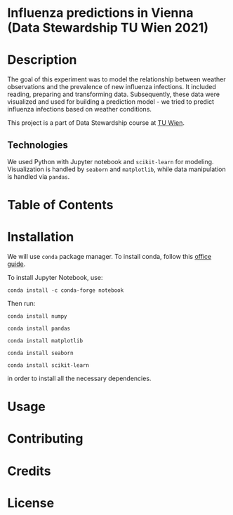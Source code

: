 # Influenza predictions in Vienna (Data Stewardship TU Wien 2021)

# Description
The goal of this experiment was to model the relationship between weather observations and the prevalence of new influenza infections. 
It included reading, preparing and transforming data. 
Subsequently, these data were visualized and used for building a prediction model - we tried to predict influenza infections based on weather conditions.

This project is a part of Data Stewardship course at [TU Wien](https://www.tuwien.at/en/).

## Technologies
We used Python with Jupyter notebook and `scikit-learn` for modeling. Visualization is handled by `seaborn` and `matplotlib`, 
while data manipulation is handled via `pandas`.
# Table of Contents

# Installation
We will use `conda` package manager. To install conda, follow this [office guide](https://conda.io/projects/conda/en/latest/user-guide/install/index.html).

To install Jupyter Notebook, use:

`conda install -c conda-forge notebook`

Then run:

`conda install numpy`

`conda install pandas`

`conda install matplotlib`

`conda install seaborn`

`conda install scikit-learn`

in order to install all the necessary dependencies.
# Usage


# Contributing

# Credits


# License
